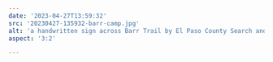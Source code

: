 ```yaml
---
date: '2023-04-27T13:59:32'
src: '20230427-135932-barr-camp.jpg'
alt: 'a handwritten sign across Barr Trail by El Paso County Search and Rescue advising that hikers should not attempt a summit attempt of Pikes Peak in the snow'
aspect: '3:2'

---
```

